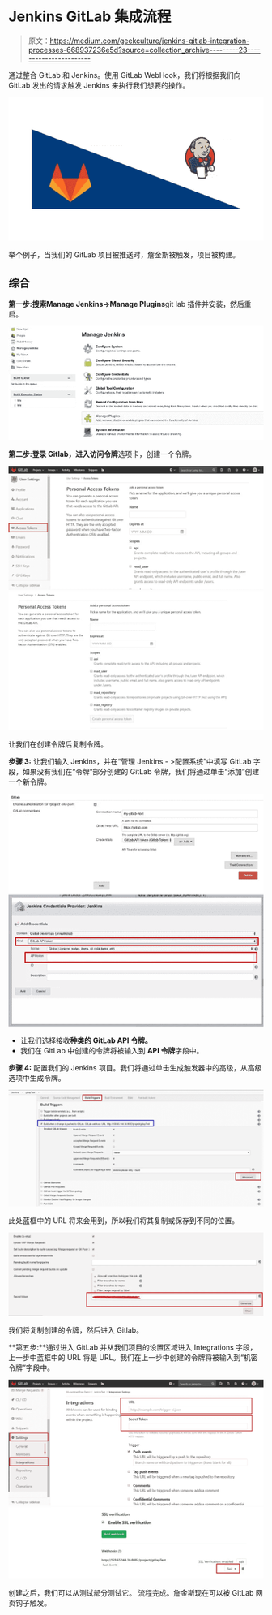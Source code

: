 # Jenkins GitLab 集成流程

> 原文：<https://medium.com/geekculture/jenkins-gitlab-integration-processes-668937236e5d?source=collection_archive---------23----------------------->

通过整合 GitLab 和 Jenkins。使用 GitLab WebHook，我们将根据我们向 GitLab 发出的请求触发 Jenkins 来执行我们想要的操作。

![](img/3fb7b41598e4de75a1cbfc03cb414f71.png)

举个例子，当我们的 GitLab 项目被推送时，詹金斯被触发，项目被构建。

## 综合

**第一步:**搜索**Manage Jenkins->Manage Plugins**git lab 插件并安装，然后重启。

![](img/fc404a50d042150f1a6260865486af5f.png)

**第二步:**登录 Gitlab，进入**访问令牌**选项卡，创建一个令牌。

![](img/9fd2f780832bc94b29c186d308af8e0b.png)![](img/5b1bf3c3fabf1bdf4c9c7ee34f3f7592.png)

让我们在创建令牌后复制令牌。

**步骤 3:** 让我们输入 Jenkins，并在“管理 Jenkins - >配置系统”中填写 GitLab 字段，如果没有我们在“令牌”部分创建的 GitLab 令牌，我们将通过单击“添加”创建一个新令牌。

![](img/42f931a55352901ddf12a77bed18aeca.png)![](img/87ca47158a644a55b53fc2928b724286.png)

*   让我们选择接收**种类的 GitLab API 令牌。**
*   我们在 GitLab 中创建的令牌将被输入到 **API 令牌**字段中。

**步骤 4:** 配置我们的 Jenkins 项目。我们将通过单击生成触发器中的高级，从高级选项中生成令牌。

![](img/b52e2c18fbe5223d654e70ddc5132523.png)

此处蓝框中的 URL 将来会用到，所以我们将其复制或保存到不同的位置。

![](img/fe2ca62280ca4f2ac9dcb9a18de26b2b.png)

我们将复制创建的令牌，然后进入 Gitlab。

**第五步:**通过进入 GitLab 并从我们项目的设置区域进入 Integrations 字段，上一步中蓝框中的 URL 将是 URL。我们在上一步中创建的令牌将被输入到“机密令牌”字段中。

![](img/5080f00c1ee29ae8c24cdecb29d796ce.png)![](img/0e6dfbdb916d914a7d7a9cb3df751162.png)

创建之后，我们可以从测试部分测试它。
流程完成。詹金斯现在可以被 GitLab 网页钩子触发。